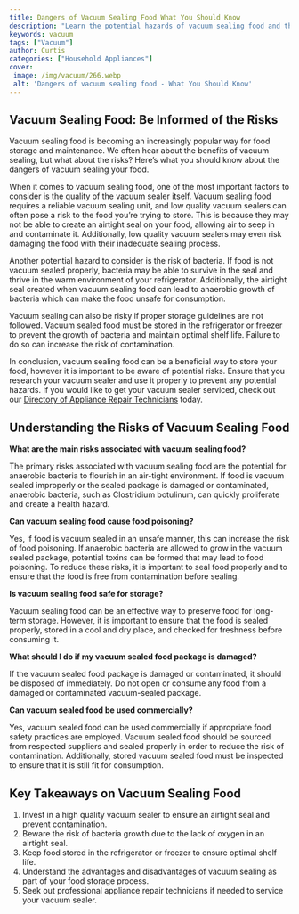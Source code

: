 ```yaml
---
title: Dangers of Vacuum Sealing Food What You Should Know
description: "Learn the potential hazards of vacuum sealing food and the proper precautions you should take to ensure safe storage Understand what ingredients have a higher risk of food-borne illness and take the right steps to ensure a safe and healthy home"
keywords: vacuum
tags: ["Vacuum"]
author: Curtis
categories: ["Household Appliances"]
cover: 
 image: /img/vacuum/266.webp
 alt: 'Dangers of vacuum sealing food - What You Should Know'
---
```

## Vacuum Sealing Food: Be Informed of the Risks

Vacuum sealing food is becoming an increasingly popular way for food storage and maintenance. We often hear about the benefits of vacuum sealing, but what about the risks? Here’s what you should know about the dangers of vacuum sealing your food.

When it comes to vacuum sealing food, one of the most important factors to consider is the quality of the vacuum sealer itself. Vacuum sealing food requires a reliable vacuum sealing unit, and low quality vacuum sealers can often pose a risk to the food you’re trying to store. This is because they may not be able to create an airtight seal on your food, allowing air to seep in and contaminate it. Additionally, low quality vacuum sealers may even risk damaging the food with their inadequate sealing process.

Another potential hazard to consider is the risk of bacteria. If food is not vacuum sealed properly, bacteria may be able to survive in the seal and thrive in the warm environment of your refrigerator. Additionally, the airtight seal created when vacuum sealing food can lead to anaerobic growth of bacteria which can make the food unsafe for consumption.

Vacuum sealing can also be risky if proper storage guidelines are not followed. Vacuum sealed food must be stored in the refrigerator or freezer to prevent the growth of bacteria and maintain optimal shelf life. Failure to do so can increase the risk of contamination.

In conclusion, vacuum sealing food can be a beneficial way to store your food, however it is important to be aware of potential risks. Ensure that you research your vacuum sealer and use it properly to prevent any potential hazards. If you would like to get your vacuum sealer serviced, check out our [Directory of Appliance Repair Technicians](./pages/appliance-repair-technicians) today.

## Understanding the Risks of Vacuum Sealing Food

**What are the main risks associated with vacuum sealing food?**

The primary risks associated with vacuum sealing food are the potential for anaerobic bacteria to flourish in an air-tight environment. If food is vacuum sealed improperly or the sealed package is damaged or contaminated, anaerobic bacteria, such as Clostridium botulinum, can quickly proliferate and create a health hazard.

**Can vacuum sealing food cause food poisoning?**

Yes, if food is vacuum sealed in an unsafe manner, this can increase the risk of food poisoning. If anaerobic bacteria are allowed to grow in the vacuum sealed package, potential toxins can be formed that may lead to food poisoning. To reduce these risks, it is important to seal food properly and to ensure that the food is free from contamination before sealing.

**Is vacuum sealing food safe for storage?**

Vacuum sealing food can be an effective way to preserve food for long-term storage. However, it is important to ensure that the food is sealed properly, stored in a cool and dry place, and checked for freshness before consuming it.

**What should I do if my vacuum sealed food package is damaged?**

If the vacuum sealed food package is damaged or contaminated, it should be disposed of immediately. Do not open or consume any food from a damaged or contaminated vacuum-sealed package.

**Can vacuum sealed food be used commercially?**

Yes, vacuum sealed food can be used commercially if appropriate food safety practices are employed. Vacuum sealed food should be sourced from respected suppliers and sealed properly in order to reduce the risk of contamination. Additionally, stored vacuum sealed food must be inspected to ensure that it is still fit for consumption.

## Key Takeaways on Vacuum Sealing Food
1. Invest in a high quality vacuum sealer to ensure an airtight seal and prevent contamination.
2. Beware the risk of bacteria growth due to the lack of oxygen in an airtight seal.
3. Keep food stored in the refrigerator or freezer to ensure optimal shelf life.
4. Understand the advantages and disadvantages of vacuum sealing as part of your food storage process.
5. Seek out professional appliance repair technicians if needed to service your vacuum sealer.
